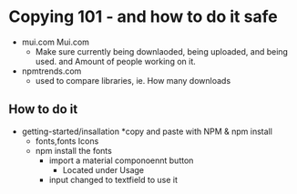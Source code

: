 # Copying 101 - and how to do it safe

- mui.com
  <href url="mui.com"> Mui.com</href>
  - Make sure currently being downlaoded, being uploaded, and being used. and Amount of people working on it.
- npmtrends.com
  <href url="npmtrends.com"></href>
  - used to compare libraries, ie. How many downloads

## How to do it

- getting-started/insallation
  \*copy and paste with NPM & npm install
  - fonts,fonts Icons
  - npm install the fonts
    - import a material componoennt button
      - Located under Usage
    - input changed to textfield to use it

